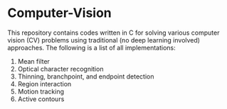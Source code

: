# Computer-Vision
This repository contains codes written in C for solving various computer vision (CV) problems using traditional (no deep learning involved) approaches. The following is a list of all implementations: <br />
1. Mean filter <br />
1. Optical character recognition <br />
1. Thinning, branchpoint, and endpoint detection <br />
1. Region interaction <br />
1. Motion tracking <br />
1. Active contours <br />
